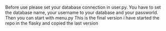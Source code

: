 Before use please set your database connection in user.py.
You have to set the database name, your username to your database and your passworld.
Then you can start with menu.py
This is the final version i have started the repo in the flasky and copied the last version
